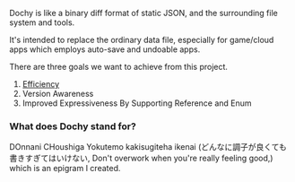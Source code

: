 Dochy is like a binary diff format of static JSON, and the surrounding file system and tools.

It's intended to replace the ordinary data file, 
especially for game/cloud apps which employs auto-save 
and undoable apps.

There are three goals we want to achieve from this project.

1. [Efficiency](src/sample_test/sample_code/efficiency.md)
2. Version Awareness
3. Improved Expressiveness By Supporting Reference and Enum

### What does Dochy stand for?

DOnnani CHoushiga Yokutemo kakisugiteha ikenai
(どんなに調子が良くても書きすぎてはいけない, Don't overwork when you're really feeling good,) which is an epigram I created.  